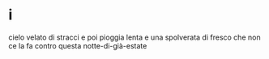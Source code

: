 # i

cielo velato di stracci
e poi pioggia lenta
e una spolverata di fresco
che non ce la fa contro
questa notte-di-già-estate
